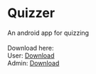 # Quizzer
An android app for quizzing
<br><br>
Download here:
<br>
User: [Download](https://kunal-attri.github.io/android/apps/Quizzer.apk)
<br>
Admin: [Download](https://kunal-attri.github.io/android/apps/Quizzer%20Admin.apk)
